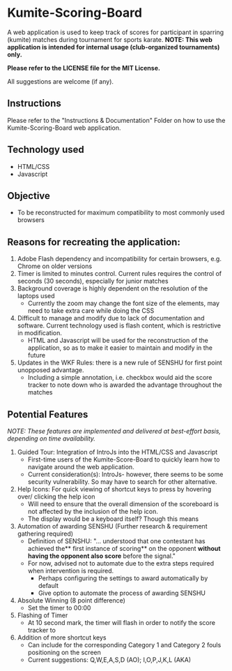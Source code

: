 # Kumite-Scoring-Board
A web application is used to keep track of scores for participant in sparring (kumite) matches during tournament for sports karate.
**NOTE: This web application is intended for internal usage (club-organized tournaments) only.**

**Please refer to the LICENSE file for the MIT License.**

All suggestions are welcome (if any).

## Instructions
Please refer to the "Instructions & Documentation" Folder on how to use the Kumite-Scoring-Board web application.  

## Technology used
- HTML/CSS
- Javascript

## Objective
- To be reconstructed for maximum compatibility to most commonly used browsers

## Reasons for recreating the application:
1. Adobe Flash dependency and incompatibility for certain browsers, e.g. Chrome on older versions
2. Timer is limited to minutes control. Current rules requires the control of seconds (30 seconds), especially for junior matches
3. Background coverage is highly dependent on the resolution of the laptops used
    - Currently the zoom may change the font size of the elements, may need to take extra care while doing the CSS
4. Difficult to manage and modify due to lack of documentation and software. Current technology used is flash content, which is restrictive in modification.
    - HTML and Javascript will be used for the reconstruction of the application, so as to make it easier to maintain and modify in the future
5. Updates in the WKF Rules: there is a new rule of SENSHU for first point unopposed advantage.
    - Including a simple annotation, i.e. checkbox would aid the score tracker to note down who is awarded the advantage throughout the matches

## Potential Features
*NOTE: These features are implemented and delivered at best-effort basis, depending on time availability.*
1. Guided Tour: Integration of IntroJs into the HTML/CSS and Javascript
    - First-time users of the Kumite-Score-Board to quickly learn how to navigate around the web application.
    - Current consideration(s): IntroJs- however, there seems to be some security vulnerability. So may have to search for other alternative.
2. Help Icons: For quick viewing of shortcut keys to press by hovering over/ clicking the help icon
    - Will need to ensure that the overall dimension of the scoreboard is not affected by the inclusion of the help icon.
    - The display would be a keyboard itself? Though this means
3. Automation of awarding SENSHU (Further research & requirement gathering required)
    - Definition of SENSHU: "... understood that one contestant has achieved the** first instance of scoring** on the opponent **without having the opponent also score** before the signal."
    - For now, advised not to automate due to the extra steps required when intervention is required.
      - Perhaps configuring the settings to award automatically by default
      - Give option to automate the process of awarding SENSHU
4. Absolute Winning (8 point difference)
    - Set the timer to 00:00
5. Flashing of Timer
    - At 10 second mark, the timer will flash in order to notify the score tracker to
6. Addition of more shortcut keys
    - Can include for the corresponding Category 1 and Category 2 fouls positioning on the screen
    - Current suggestions: Q,W,E,A,S,D (AO); I,O,P,J,K,L (AKA)
